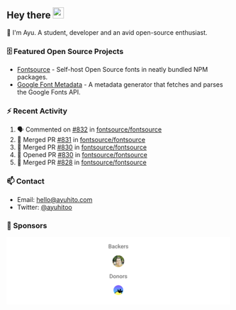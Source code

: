 ## Hey there <img src="https://media.giphy.com/media/hvRJCLFzcasrR4ia7z/giphy.gif" width="25" height="25">

📝 I'm Ayu. A student, developer and an avid open-source enthusiast.

### 🗄 Featured Open Source Projects

- [Fontsource](https://github.com/fontsource/fontsource) - Self-host Open Source fonts in neatly bundled NPM packages.
- [Google Font Metadata](https://github.com/fontsource/google-font-metadata) - A metadata generator that fetches and parses the Google Fonts API.

### ⚡ Recent Activity

<!--START_SECTION:activity-->

1. 🗣 Commented on [#832](https://github.com/fontsource/fontsource/issues/832#issuecomment-1725879210) in [fontsource/fontsource](https://github.com/fontsource/fontsource)
2. 🎉 Merged PR [#831](https://github.com/fontsource/fontsource/pull/831) in [fontsource/fontsource](https://github.com/fontsource/fontsource)
3. 🎉 Merged PR [#830](https://github.com/fontsource/fontsource/pull/830) in [fontsource/fontsource](https://github.com/fontsource/fontsource)
4. 💪 Opened PR [#830](https://github.com/fontsource/fontsource/pull/830) in [fontsource/fontsource](https://github.com/fontsource/fontsource)
5. 🎉 Merged PR [#828](https://github.com/fontsource/fontsource/pull/828) in [fontsource/fontsource](https://github.com/fontsource/fontsource)
<!--END_SECTION:activity-->

### 📫 Contact

- Email: hello@ayuhito.com
- Twitter: [@ayuhitoo](https://twitter.com/ayuhitoo)

### :sparkling_heart: Sponsors

<p align="center">
  <a href="https://cdn.jsdelivr.net/gh/ayuhito/ayuhito/sponsors.svg">
    <img src='https://raw.githubusercontent.com/ayuhito/ayuhito/master/sponsors.svg'/>
  </a>
</p>
